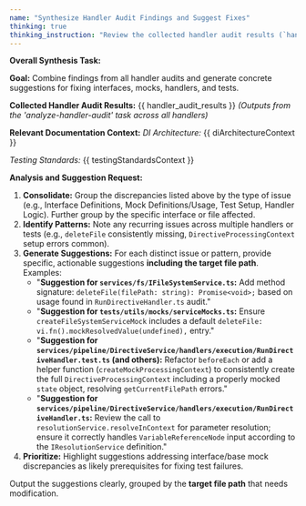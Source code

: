 ```yaml
---
name: "Synthesize Handler Audit Findings and Suggest Fixes"
thinking: true
thinking_instruction: "Review the collected handler audit results (`handler_audit_results`). Group common issues (e.g., specific interface methods missing, common test setup errors). Formulate specific, actionable suggestions for fixing the relevant interface files, mock utility files, handler files, or test files, referencing the findings."
---
```


**Overall Synthesis Task:**

**Goal:** Combine findings from all handler audits and generate concrete suggestions for fixing interfaces, mocks, handlers, and tests.

**Collected Handler Audit Results:**
{{ handler_audit_results }} 
*(Outputs from the 'analyze-handler-audit' task across all handlers)*

**Relevant Documentation Context:**
*DI Architecture:*
{{ diArchitectureContext }}

*Testing Standards:*
{{ testingStandardsContext }}

**Analysis and Suggestion Request:**

1.  **Consolidate:** Group the discrepancies listed above by the type of issue (e.g., Interface Definitions, Mock Definitions/Usage, Test Setup, Handler Logic). Further group by the specific interface or file affected.
2.  **Identify Patterns:** Note any recurring issues across multiple handlers or tests (e.g., `deleteFile` consistently missing, `DirectiveProcessingContext` setup errors common).
3.  **Generate Suggestions:** For each distinct issue or pattern, provide specific, actionable suggestions **including the target file path**. Examples:
    *   "**Suggestion for `services/fs/IFileSystemService.ts`:** Add method signature: `deleteFile(filePath: string): Promise<void>;` based on usage found in `RunDirectiveHandler.ts` audit."
    *   "**Suggestion for `tests/utils/mocks/serviceMocks.ts`:** Ensure `createFileSystemServiceMock` includes a default `deleteFile: vi.fn().mockResolvedValue(undefined),` entry."
    *   "**Suggestion for `services/pipeline/DirectiveService/handlers/execution/RunDirectiveHandler.test.ts` (and others):** Refactor `beforeEach` or add a helper function (`createMockProcessingContext`) to consistently create the full `DirectiveProcessingContext` including a properly mocked `state` object, resolving `getCurrentFilePath` errors."
    *   "**Suggestion for `services/pipeline/DirectiveService/handlers/execution/RunDirectiveHandler.ts`:** Review the call to `resolutionService.resolveInContext` for parameter resolution; ensure it correctly handles `VariableReferenceNode` input according to the `IResolutionService` definition."
4.  **Prioritize:** Highlight suggestions addressing interface/base mock discrepancies as likely prerequisites for fixing test failures.

Output the suggestions clearly, grouped by the **target file path** that needs modification. 